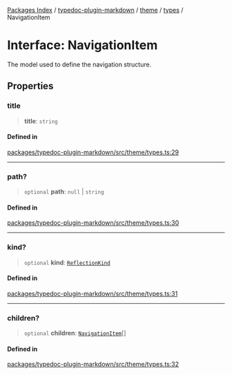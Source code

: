 [Packages Index](../../../../../README.md) / [typedoc-plugin-markdown](../../../../README.md) / [theme](../../../README.md) / [types](../README.md) / NavigationItem

# Interface: NavigationItem

The model used to define the navigation structure.

## Properties

### title

> **title**: `string`

#### Defined in

[packages/typedoc-plugin-markdown/src/theme/types.ts:29](https://github.com/typedoc2md/typedoc-plugin-markdown/blob/12bf51d00a65a847fc03f2dc9341a184b33a3504/packages/typedoc-plugin-markdown/src/theme/types.ts#L29)

***

### path?

> `optional` **path**: `null` | `string`

#### Defined in

[packages/typedoc-plugin-markdown/src/theme/types.ts:30](https://github.com/typedoc2md/typedoc-plugin-markdown/blob/12bf51d00a65a847fc03f2dc9341a184b33a3504/packages/typedoc-plugin-markdown/src/theme/types.ts#L30)

***

### kind?

> `optional` **kind**: [`ReflectionKind`](https://typedoc.org/api/enums/Models.ReflectionKind-1.html)

#### Defined in

[packages/typedoc-plugin-markdown/src/theme/types.ts:31](https://github.com/typedoc2md/typedoc-plugin-markdown/blob/12bf51d00a65a847fc03f2dc9341a184b33a3504/packages/typedoc-plugin-markdown/src/theme/types.ts#L31)

***

### children?

> `optional` **children**: [`NavigationItem`](NavigationItem.md)\[]

#### Defined in

[packages/typedoc-plugin-markdown/src/theme/types.ts:32](https://github.com/typedoc2md/typedoc-plugin-markdown/blob/12bf51d00a65a847fc03f2dc9341a184b33a3504/packages/typedoc-plugin-markdown/src/theme/types.ts#L32)
